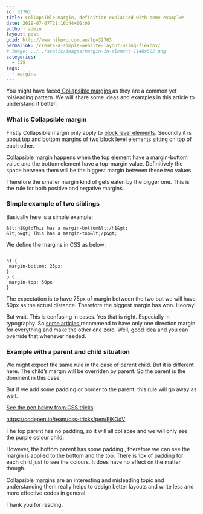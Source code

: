 ```yaml
---
id: 32763
title: Collapsible margin, definition explained with some examples
date: 2019-07-07T21:16:44+00:00
author: admin
layout: post
guid: http://www.nikpro.com.au/?p=32763
permalink: /create-a-simple-website-layout-using-flexbox/
# image: ../../static/images/margin-in-element-1140x622.png
categories:
  - CSS
tags:
  - margins
---
```


You might have faced[ Collapsible margins ](https://developer.mozilla.org/en-US/docs/Web/CSS/CSS_Box_Model/Mastering_margin_collapsing)as they are a common yet misleading pattern. We will share some ideas and examples in this article to understand it better.

### What is Collapsible margin

Firstly Collapsible margin only apply to [block level elements](http://www.nikpro.com.au/html5-semantic-tags-and-where-to-use-them/). Secondly it is about top and bottom margins of two block level elements sitting on top of each other.

Collapsible margin happens when the top element have a margin-bottom value and the bottom element have a top-margin value. Definitively the space between them will be the biggest margin between these two values.

Therefore the smaller margin kind of gets eaten by the bigger one. This is the rule for both positive and negative margins.

### Simple example of two siblings

Basically here is a simple example:


```
&lt;h1&gt;This has a margin-bottom&lt;/h1&gt;
&lt;p&gt; This has a margin-top&lt;/p&gt;

```


We define the margins in CSS as below:


```

h1 {  
 margin-bottom: 25px;
}
p {  
 margin-top: 50px
}

```


The expectation is to have 75px of margin between the two but we will have 50px as the actual distance. Therefore the biggest margin has won. Hooray!

But wait. This is confusing in cases. Yes that is right. Especially in typography. So [some articles ](https://csswizardry.com/2012/06/single-direction-margin-declarations/)recommend to have only one direction margin for everything and make the other one zero. Well, good idea and you can override that whenever needed.

### Example with a parent and child situation

We might expect the same rule in the case of parent child. But it is different here. The child’s margin will be overriden by parent. So the parent is the dominent in this case.

But if we add some padding or border to the parent, this rule will go away as well.

[See the pen below from CSS tricks](https://css-tricks.com/what-you-should-know-about-collapsing-margins/):

https://codepen.io/team/css-tricks/pen/EjKOdV

The top parent has no padding, so it will all collapse and we will only see the purple colour child.

However, the bottom parent has some padding , therefore we can see the margin is applied to the bottom and the top. There is 1px of padding for each child just to see the colours. It does have no effect on the matter though.

Collapsible margins are an interesting and misleading topic and understanding them really helps to design better layouts and write less and more effective codes in general.

Thank you for reading.
